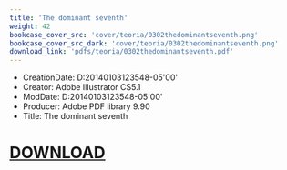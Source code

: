 ```yaml
---
title: 'The dominant seventh'
weight: 42
bookcase_cover_src: 'cover/teoria/0302thedominantseventh.png'
bookcase_cover_src_dark: 'cover/teoria/0302thedominantseventh.png'
download_link: 'pdfs/teoria/0302thedominantseventh.pdf'
---
```


- CreationDate: D:20140103123548-05'00'
- Creator: Adobe Illustrator CS5.1
- ModDate: D:20140103123548-05'00'
- Producer: Adobe PDF library 9.90
- Title: The dominant seventh
# [DOWNLOAD](/pdfs/teoria/0302thedominantseventh.pdf)
